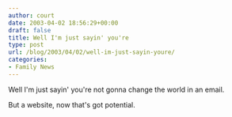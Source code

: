 ```yaml
---
author: court
date: 2003-04-02 18:56:29+00:00
draft: false
title: Well I'm just sayin' you're
type: post
url: /blog/2003/04/02/well-im-just-sayin-youre/
categories:
- Family News
---
```


Well I'm just sayin' you're not gonna change the world in an email.

But a website, now that's got potential.
